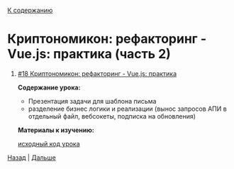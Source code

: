 [К содержанию](../readme.md#введение-в-web-разработку)

# Криптономикон: рефакторинг - Vue.js: практика (часть 2)

<!-- 2ч -->

1. [#18 Криптономикон: рефакторинг - Vue.js: практика](https://www.youtube.com/live/AzsO67rloQw?feature=share&t=248)

    **Содержание урока:**

    - Презентация задачи для шаблона письма
    - разделение бизнес логики и реализации (вынос запросов АПИ в отдельный файл, вебсокеты, подписка на обновления)

    **Материалы к изучению:**

    [исходный код урока](https://gitlab.com/vuejs-club/youtube-course/cryptonomicon/-/tree/lesson6)

[Назад](./web_18.md) | [Дальше](./web_20.md)
